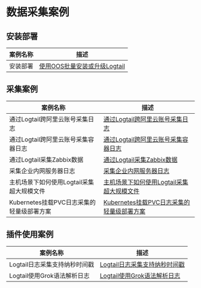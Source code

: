 # 数据采集案例


## 安装部署
| 案例名称 | 描述 |
| -- | -- |
| 安装部署 | [使用OOS批量安装或升级Logtail](./ossBatchInstall.md)  |

## 采集案例
| 案例名称 | 描述 |
| -- | -- |
| 通过Logtail跨阿里云账号采集日志     | [通过Logtail跨阿里云账号采集日志](./aliyunAcountlog.md) |
| 通过Logtail跨阿里云账号采集容器日志   | [通过Logtail跨阿里云账号采集容器日志](./collectContainerLogs.md) |
| 通过Logtail采集Zabbix数据   | [通过Logtail采集Zabbix数据](./ZabbixLogtail.md) |
| 采集企业内网服务器日志   | [采集企业内网服务器日志](./InternalnetworkLog.md) |
| 主机场景下如何使用Logtail采集超大规模文件   | [主机场景下如何使用Logtail采集超大规模文件](./superLarge.md) |
| Kubernetes挂载PVC日志采集的轻量级部署方案   | [Kubernetes挂载PVC日志采集的轻量级部署方案](./pvcLog.md) |

## 插件使用案例
| 案例名称 | 描述 |
| -- | -- |
| Logtail日志采集支持纳秒时间戳 | [Logtail日志采集支持纳秒时间戳](./enableTimeNano.md)|
| Logtail使用Grok语法解析日志  | [Logtail使用Grok语法解析日志](./GrokAnaysis.md)|